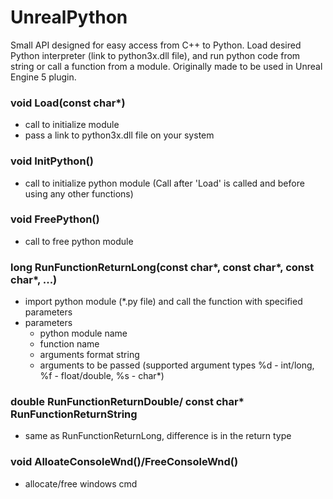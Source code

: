 # UnrealPython
Small API designed for easy access from C++ to Python. Load desired Python interpreter (link to python3x.dll file), and run python code from string or call a function from a module. Originally made to be used in Unreal Engine 5 plugin.


### void Load(const char*)
- call to initialize module 
- pass a link to python3x.dll file on your system

### void InitPython()
- call to initialize python module (Call after 'Load' is called and before using any other functions)

### void FreePython()
- call to free python module

### long RunFunctionReturnLong(const char*, const char*, const char*, ...)
- import python module (*.py file) and call the function with specified parameters 
- parameters 
  - python module name 
  - function name 
  - arguments format string 
  - arguments to be passed (supported argument types %d - int/long, %f - float/double, %s - char*)

### double RunFunctionReturnDouble/ const char* RunFunctionReturnString
- same as RunFunctionReturnLong, difference is in the return type

### void AlloateConsoleWnd()/FreeConsoleWnd()
- allocate/free windows cmd
